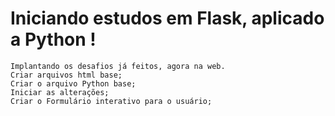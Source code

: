<h1> Iniciando estudos em Flask, aplicado a Python !</h1>


```
Implantando os desafios já feitos, agora na web.
Criar arquivos html base;
Criar o arquivo Python base;
Iniciar as alterações;
Criar o Formulário interativo para o usuário;
```